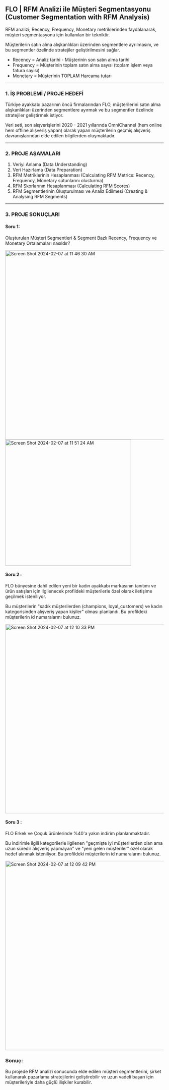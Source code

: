 ## FLO | RFM Analizi ile Müşteri Segmentasyonu  (Customer Segmentation with RFM Analysis)

RFM analizi; Recency, Frequency, Monetary metriklerinden faydalanarak, müşteri segmentasyonu için kullanılan bir tekniktir.

Müşterilerin satın alma alışkanlıkları üzerinden segmentlere ayrılmasını, ve bu segmentler özelinde stratejiler geliştirilmesini sağlar.

- Recency   = Analiz tarihi - Müşterinin son satın alma tarihi
- Frequency = Müşterinin toplam satın alma sayısı   (toplam işlem veya fatura sayısı)
- Monetary  = Müşterinin TOPLAM Harcama tutarı

______________________________


### 1. İŞ PROBLEMİ / PROJE HEDEFİ

Türkiye ayakkabı pazarının öncü firmalarından FLO, müşterilerini satın alma alışkanlıkları üzerinden segmentlere ayırmak ve bu segmentler özelinde stratejiler geliştirmek istiyor.

Veri seti, son alışverişlerini 2020 - 2021 yıllarında OmniChannel (hem online hem offline alışveriş yapan) olarak yapan müşterilerin geçmiş alışveriş davranışlarından elde edilen bilgilerden oluşmaktadır.


______________________________

### 2. PROJE AŞAMALARI

1. Veriyi Anlama (Data Understanding)
2. Veri Hazırlama (Data Preparation)
3. RFM Metriklerinin Hesaplanması (Calculating RFM Metrics: Recency, Frequency, Monetary sütunlarını olusturma)
4. RFM Skorlarının Hesaplanması (Calculating RFM Scores)
5. RFM Segmentlerinin Oluşturulması ve Analiz Edilmesi (Creating & Analysing RFM Segments)

______________________________

### 3. PROJE SONUÇLARI

#### Soru 1:
Oluşturulan Müşteri Segmentleri & Segment Bazlı Recency, Frequency ve Monetary Ortalamaları nasıldır?

<img width="600" alt="Screen Shot 2024-02-07 at 11 46 30 AM" src="https://github.com/gozdemadendere/miuul_data_science_bootcamp/assets/90986708/7594c4ab-b765-4d3a-b91a-8dd416f2455c">

<img width="400" alt="Screen Shot 2024-02-07 at 11 51 24 AM" src="https://github.com/gozdemadendere/miuul_data_science_bootcamp/assets/90986708/5107b094-98e4-4e76-84f8-3f1a3bb27f1f">



#### Soru 2 :
FLO bünyesine dahil edilen yeni bir kadın ayakkabı markasının tanıtımı ve ürün satışları için ilgilenecek profildeki müşterilerle özel olarak iletişime geçilmek isteniliyor.

Bu müşterilerin "sadık müşterilerden (champions, loyal_customers) ve kadın kategorisinden alışveriş yapan kişiler" olması planlandı. Bu profildeki müşterilerin id numaralarını bulunuz.


<img width="600" alt="Screen Shot 2024-02-07 at 12 10 33 PM" src="https://github.com/gozdemadendere/miuul_data_science_bootcamp/assets/90986708/10ef2888-7a8d-4f5e-96e8-873c1adef770">

#### Soru 3 :
FLO Erkek ve Çoçuk ürünlerinde %40'a yakın indirim planlanmaktadır.

Bu indirimle ilgili kategorilerle ilgilenen "geçmişte iyi müşterilerden olan ama uzun süredir alışveriş yapmayan" ve "yeni gelen müşteriler" özel olarak hedef alınmak isteniliyor. Bu profildeki müşterilerin id numaralarını bulunuz.

<img width="600" alt="Screen Shot 2024-02-07 at 12 09 42 PM" src="https://github.com/gozdemadendere/miuul_data_science_bootcamp/assets/90986708/2e3f94fb-2677-4932-b06e-b0994ca90052">



### Sonuç:

Bu projede RFM analizi sonucunda elde edilen müşteri segmentlerini, şirket kullanarak pazarlama stratejilerini geliştirebilir ve uzun vadeli başarı için müşterileriyle daha güçlü ilişkiler kurabilir.

